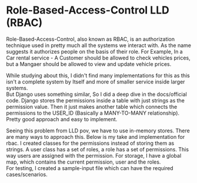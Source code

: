 # Role-Based-Access-Control LLD (RBAC)

Role-Based-Access-Control, also known as RBAC, is an authorization technique used in pretty much all the systems we interact with. As the name suggests it authorizes people on the basis of their role. For Example, In a Car rental service - A Customer should be allowed to check vehicles prices, but a Mangaer should be allowed to view and update vehicle prices.  

While studying about this, I didn't find many implementations for this as this isn't a complete system by Itself and more of smaller service inside larger systems.  
But Django uses something similar, So I did a deep dive in the docs/official code. Django stores the permissions inside a table with just strings as the permission value. Then it just makes another table which connects the permissions to the USER_ID (Basically a MANY-TO-MANY relationship). Pretty good approach and easy to implement.

Seeing this problem from LLD pov, we have to use in-memory stores. There are many ways to approach this. Below is my take and implementation for rbac. I created classes for the permissions instead of storing them as strings. A user class has a set of roles, a role has a set of permissions. This way users are assigned with the permission. For storage, I have a global map, which contains the current permission, user and the roles.  
For testing, I created a sample-input file which can have the required cases/scenarios.
